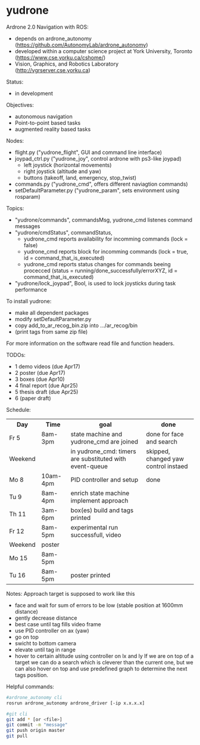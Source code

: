 yudrone
=======

Ardrone 2.0 Navigation with ROS:
* depends on ardrone_autonomy (https://github.com/AutonomyLab/ardrone_autonomy)
* developed within a computer science project at York University, Toronto (https://www.cse.yorku.ca/cshome/)
* Vision, Graphics, and Robotics Laboratory (http://vgrserver.cse.yorku.ca)

Status:
* in development

Objectives:
* autonomous navigation
* Point-to-point based tasks
* augmented reality based tasks

Nodes:
* flight.py ("yudrone_flight", GUI and command line interface)
* joypad_ctrl.py ("yudrone_joy", control ardrone with ps3-like joypad)
  * left joystick (horizontal movements)
  * right joystick (altitude and yaw)
  * buttons (takeoff, land, emergency, stop_twist)
* commands.py ("yudrone_cmd", offers different naviagtion commands)
* setDefaultParameter.py ("yudrone_param", sets environment using rosparam)

Topics:
* "yudrone/commands", commandsMsg, yudrone_cmd listenes command messages
* "yudrone/cmdStatus", commandStatus,
  * yudrone_cmd reports availability for incomming commands (lock = false)
  * yudrone_cmd reports block for incomming commands (lock = true, id = command_that_is_executed)
  * yudrone_cmd reports status changes for commands beeing procecced (status = running/done_successfully/errorXYZ, id = command_that_is_executed)
* "yudrone/lock_joypad", Bool, is used to lock joysticks during task performance

To install yudrone:
* make all dependent packages
* modify setDefaultParameter.py
* copy add_to_ar_recog_bin.zip into .../ar_recog/bin
* (print tags from same zip file)

For more information on the software read file and function headers.

TODOs:
* 1 demo videos   (due Apr17)
* 2 poster        (due Apr17)
* 3 boxes         (due Apr10)
* 4 final report  (due Apr25)
* 5 thesis draft  (due Apr25)
* 6 (paper draft)

Schedule:
<table>
  <tr>
    <th>Day</th>
    <th>Time</th>
    <th>goal</th>
    <th>done</th>
  </tr>
  <tr>
    <td>Fr 5</td>
    <td>8am-3pm</td>
    <td>state machine and yudrone_cmd are joined</td>
    <td>done for face and search</td>
  </tr>
  <tr>
    <td>Weekend</td>
    <td></td>
    <td>in yudrone_cmd: timers are substituted with event-queue</td>
    <td>skipped, changed yaw control instaed</td>
  </tr>
  <tr>
    <td>Mo 8</td>
    <td>10am-4pm</td>
    <td>PID controller and setup</td>
    <td>done</td>
  </tr>
  <tr>
    <td>Tu 9</td>
    <td>8am-4pm</td>
    <td>enrich state machine<br/>implement approach</td>
    <td></td>
  </tr>
  <tr>
    <td>Th 11</td>
    <td>3am-6pm</td>
    <td>box(es) build and tags printed</td>
    <td></td>
  </tr>
  <tr>
    <td>Fr 12</td>
    <td>8am-5pm</td>
    <td>experimental run successfull, video</td>
    <td></td>
  </tr>
  <tr>
    <td>Weekend</td>
    <td>poster</td>
    <td></td>
    <td></td>
  </tr>
  <tr>
    <td>Mo 15</td>
    <td>8am-5pm</td>
    <td></td>
    <td></td>
  </tr>
  <tr>
    <td>Tu 16</td>
    <td>8am-5pm</td>
    <td>poster printed</td>
    <td></td>
  </tr>
</table>

Notes:
Approach target is supposed to work like this
* face and wait for sum of errors to be low (stable position at 1600mm distance)
* gently decrease distance
 * best case until tag fills video frame
 * use PID controller on ax (yaw)
* go on top
 * swicht to bottom camera
 * elevate until tag in range
 * hover to certain altitude using controller on lx and ly
If we are on top of a target we can do a search which is cleverer than the current one, but we can also hover on top and use predefined graph to determine the next tags position.

Helpful commands:
```sh
#ardrone_autonomy cli
rosrun ardrone_autonomy ardrone_driver [-ip x.x.x.x]

#git cli
git add * [or <file>]
git commit -m "message"
git push origin master
git pull
```
